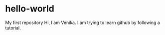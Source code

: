# hello-world
My first repository
Hi, I am Venika. I am trying to learn github by following a tutorial.
